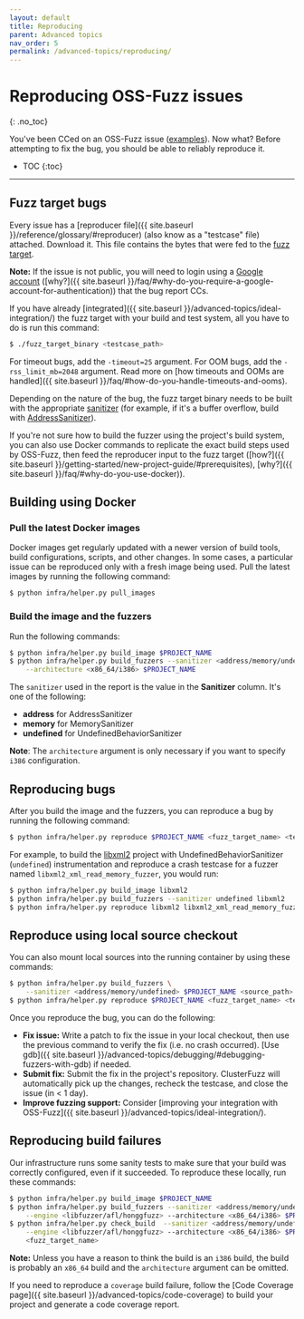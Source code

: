 ```yaml
---
layout: default
title: Reproducing
parent: Advanced topics
nav_order: 5
permalink: /advanced-topics/reproducing/
---
```


# Reproducing OSS-Fuzz issues
{: .no_toc}

You've been CCed on an OSS-Fuzz issue
([examples](https://bugs.chromium.org/p/oss-fuzz/issues/list?can=1&q=Type%3ABug%2CBug-Security)).
Now what? Before attempting to fix the bug, you should be able to reliably
reproduce it. 

- TOC
{:toc}
---

## Fuzz target bugs

Every issue has a [reproducer file]({{ site.baseurl
}}/reference/glossary/#reproducer) (also know as a "testcase" file) attached.
Download it. This file contains the bytes that were fed to the [fuzz
target](http://libfuzzer.info/#fuzz-target).

**Note:** If the issue is not public, you will need to login using a
[Google account](https://support.google.com/accounts/answer/176347?hl=en)
([why?]({{ site.baseurl
}}/faq/#why-do-you-require-a-google-account-for-authentication)) that the bug
report CCs.

If you have already
[integrated]({{ site.baseurl }}/advanced-topics/ideal-integration/)
the fuzz target with your build and test system, all you have to do is run this command:
```bash
$ ./fuzz_target_binary <testcase_path>
```

For timeout bugs, add the `-timeout=25` argument. For OOM bugs, add the
`-rss_limit_mb=2048` argument. Read more on [how timeouts and OOMs are
handled]({{ site.baseurl }}/faq/#how-do-you-handle-timeouts-and-ooms).

Depending on the nature of the bug, the fuzz target binary needs to be built
with the appropriate [sanitizer](https://github.com/google/sanitizers)
(for example, if it's a buffer overflow, build with
[AddressSanitizer](http://clang.llvm.org/docs/AddressSanitizer.html)).

If you're not sure how to build the fuzzer using the project's build system,
you can also use Docker commands to replicate the exact build steps used by
OSS-Fuzz, then feed the reproducer input to the fuzz target ([how?]({{
site.baseurl }}/getting-started/new-project-guide/#prerequisites), [why?]({{
site.baseurl }}/faq/#why-do-you-use-docker)).

## Building using Docker

### Pull the latest Docker images

Docker images get regularly updated with a newer version of build tools, build
configurations, scripts, and other changes. In some cases, a particular issue
can be reproduced only with a fresh image being used. Pull the latest images
by running the following command:

```bash
$ python infra/helper.py pull_images
```

### Build the image and the fuzzers

Run the following commands:

```bash
$ python infra/helper.py build_image $PROJECT_NAME
$ python infra/helper.py build_fuzzers --sanitizer <address/memory/undefined> \
    --architecture <x86_64/i386> $PROJECT_NAME
```

The `sanitizer` used in the report is the value in the
**Sanitizer** column. It's one of the following:
  * **address** for AddressSanitizer
  * **memory** for MemorySanitizer
  * **undefined** for UndefinedBehaviorSanitizer

**Note**: The `architecture` argument is only necessary if you want to specify
`i386` configuration.

## Reproducing bugs

After you build the image and the fuzzers, you can reproduce a bug by running the following command:
```bash
$ python infra/helper.py reproduce $PROJECT_NAME <fuzz_target_name> <testcase_path>
```

For example, to build the [libxml2](https://github.com/google/oss-fuzz/tree/master/projects/libxml2)
project with UndefinedBehaviorSanitizer (`undefined`) instrumentation and
reproduce a crash testcase for a fuzzer named `libxml2_xml_read_memory_fuzzer`,
you would run: 

```bash
$ python infra/helper.py build_image libxml2
$ python infra/helper.py build_fuzzers --sanitizer undefined libxml2
$ python infra/helper.py reproduce libxml2 libxml2_xml_read_memory_fuzzer ~/Downloads/testcase
```

## Reproduce using local source checkout

You can also mount local sources into the running container by using these commands:

```bash
$ python infra/helper.py build_fuzzers \
    --sanitizer <address/memory/undefined> $PROJECT_NAME <source_path>
$ python infra/helper.py reproduce $PROJECT_NAME <fuzz_target_name> <testcase_path>
```

Once you reproduce the bug, you can do the following:

- **Fix issue:** Write a patch to fix the issue in your local checkout, then
   use the previous command to verify the fix (i.e. no crash occurred). 
   [Use gdb]({{ site.baseurl }}/advanced-topics/debugging/#debugging-fuzzers-with-gdb)
   if needed.
- **Submit fix:** Submit the fix in the project's repository. ClusterFuzz will
  automatically pick up the changes, recheck the testcase, and close the
  issue (in &lt; 1 day).
- **Improve fuzzing support:** Consider
   [improving your integration with OSS-Fuzz]({{ site.baseurl }}/advanced-topics/ideal-integration/).

## Reproducing build failures

Our infrastructure runs some sanity tests to make sure that your build was
correctly configured, even if it succeeded. To reproduce these locally, run these commands:

```bash
$ python infra/helper.py build_image $PROJECT_NAME
$ python infra/helper.py build_fuzzers --sanitizer <address/memory/undefined> \
    --engine <libfuzzer/afl/honggfuzz> --architecture <x86_64/i386> $PROJECT_NAME
$ python infra/helper.py check_build  --sanitizer <address/memory/undefined> \
    --engine <libfuzzer/afl/honggfuzz> --architecture <x86_64/i386> $PROJECT_NAME \
    <fuzz_target_name>
```

**Note:** Unless you have a reason to think the build is an `i386` build, the build
is probably an `x86_64` build and the `architecture` argument can be omitted.

If you need to reproduce a `coverage` build failure, follow the
[Code Coverage page]({{ site.baseurl }}/advanced-topics/code-coverage) to build
your project and generate a code coverage report.